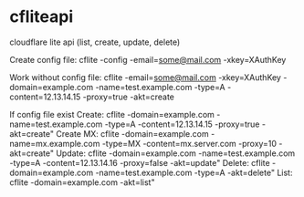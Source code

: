 # cfliteapi
cloudflare lite api (list, create, update, delete)

Create config file:        cflite -config -email=some@mail.com -xkey=XAuthKey

Work without config file:  cflite -email=some@mail.com -xkey=XAuthKey -domain=example.com -name=test.example.com -type=A  -content=12.13.14.15   -proxy=true  -akt=create

If config file exist
Create:    cflite -domain=example.com -name=test.example.com -type=A  -content=12.13.14.15   -proxy=true  -akt=create"
Create MX: cflite -domain=example.com -name=mx.example.com   -type=MX -content=mx.server.com -proxy=10    -akt=create"
Update:    cflite -domain=example.com -name=test.example.com -type=A  -content=12.13.14.16   -proxy=false -akt=update"
Delete:    cflite -domain=example.com -name=test.example.com -type=A  -akt=delete"
List:      cflite -domain=example.com -akt=list"
